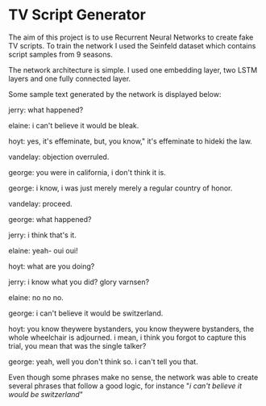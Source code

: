 # TV Script Generator

The aim of this project is to use Recurrent Neural Networks to create fake TV scripts.
To train the network I used the  Seinfeld dataset which contains script samples from 9 seasons.

The network architecture is simple. I used one embedding layer, two LSTM layers and one fully connected layer.

Some sample text generated by the network is displayed below:


jerry: what happened?

elaine: i can't believe it would be bleak.

hoyt: yes, it's effeminate, but, you know," it's effeminate to hideki the law.

vandelay: objection overruled.

george: you were in california, i don't think it is.

george: i know, i was just merely merely a regular country of honor.

vandelay: proceed.

george: what happened?

jerry: i think that's it.

elaine: yeah- oui oui!

hoyt: what are you doing?

jerry: i know what you did? glory varnsen?

elaine: no no no.

george: i can't believe it would be switzerland.

hoyt: you know theywere bystanders, you know theywere bystanders, the whole wheelchair is adjourned. i mean, i think you forgot to capture this trial, you mean that was the single talker?

george: yeah, well you don't think so. i can't tell you that.

Even though some phrases make no sense, the network was able to create several phrases that follow a good logic, for instance "*i can't believe it would be switzerland*"
